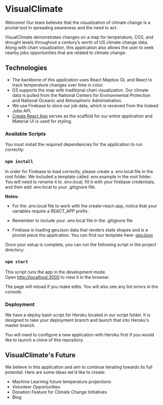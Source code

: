 # VisualClimate

Welcome! Our team believes that the visualization of climate change is a pivotal tool in spreading awareness and the need to act.

VisualClimate demonstrates changes on a map for temperature, CO2, and drought levels throughout a century’s worth of US climate change data. Along with chart visualization, this application also allows the user to seek nearby jobs opportunities that are related to climate change.

## Technologies

* The backbone of this application uses React Mapbox GL and React to track temperature changes over time in color.
* D3 supports the map with traditional chart visualization. Our climate data is pulled from the National Centers for Environmental Protection and National Oceanic and Atmospheric Administration.
* We use Firebase to store our job data, which is received from the Indeed Jobs API. 
* [Create React App](https://github.com/facebook/create-react-app) serves as the scaffold for our entire application and Material UI is used for styling.

### Available Scripts

You must install the required dependencies for the application to run correctly:

### `npm install`

In order for Firebase to load correctly, please create a .env.local file in the root folder. We included a template called .env.example in the root folder. You will need to rename it to .env.local, fill it with your firebase credentials, and then add .env.local to your .gitignore file.

**Notes:**
* For the .env.local file to work with the create-react-app, notice that your variables require a REACT_APP prefix.

* Remember to include your .env.local file in the .gitignore file

* Firebase is loading geoJson data that renders state shapes and is a pivotal piece the application. You can find our template here: [geoJson](https://storage.cloud.google.com/visualclimategeojson/us-temp.geojson)

Once your setup is complete, you can run the following script in the project directory:

### `npm start`

This script runs the app in the development mode.<br>
Open [http://localhost:3000](http://localhost:3000) to view it in the browser.

The page will reload if you make edits. You will also see any lint errors in the console.

### Deployment

We have a deploy bash script for Heroku located in our script folder. It is designed to take your deployment branch and launch that into Heroku's master branch.

You will need to configure a new application with Heroku first if you would like to launch a clone of this repository.

## VisualClimate's Future

We believe in this application and aim to continue iterating towards its full potential. Here are some ideas we'd like to create:

* Machine Learning future temperature projections
* Volunteer Opportunities
* Donation Feature for Climate Change Initiatives
* Blog